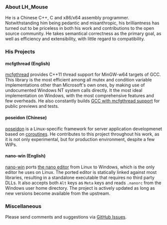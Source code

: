 ### About LH_Mouse
He is a Chinese C++, C and x86/x64 assembly programmer. Notwithstanding him being pedantic and misanthropic, his brilliantness has turned out to be priceless in both his work and contributions to the open source community. He takes semantical correctness as the primary goal, as well as efficiency and extensibility, with little regard to compatibility.

### His Projects

#### mcfgthread (English)
[mcfgthread](https://github.com/lhmouse/mcfgthread) provides C++11 thread support for MinGW-w64 targets of GCC. This library is the most efficient among all mutex and condition variable implementations other than Microsoft's own ones, by making use of undocumented Windows NT system calls directly. It the most ideal implementation on Windows, with the most comprehensive features and few overheads. He also constantly builds [GCC with mcfgthread support](http://lhmouse.com/gcc-mcf/) for public previews and tests.

#### poseidon (Chinese)
[poseidon](https://github.com/lhmouse/poseidon) is a Linux-specific framework for server application developmenet based on [coroutines](https://en.wikipedia.org/wiki/Coroutine). He contributes to this project throughout his work, as it is not only experimental, but for production environment, despite a few WIPs.

#### nano-win (English)
[nano-win](https://github.com/lhmouse/nano-win) ports [the nano editor](https://www.nano-editor.org/) from Linux to Windows, which is the only editor he uses on Linux. The ported editor is statically linked against most libraries, resulting in a standalone executable that requires no third party DLLs. It also accepts both `Alt` keys as `Meta` keys and reads `.nanorc` from the Windows user home directory. The project is actively updated as long as new versions become available from the upstream.

### Miscellaneous
Please send comments and suggestions via [GitHub Issues](https://github.com/lhmouse/lhmouse.github.io/issues).
